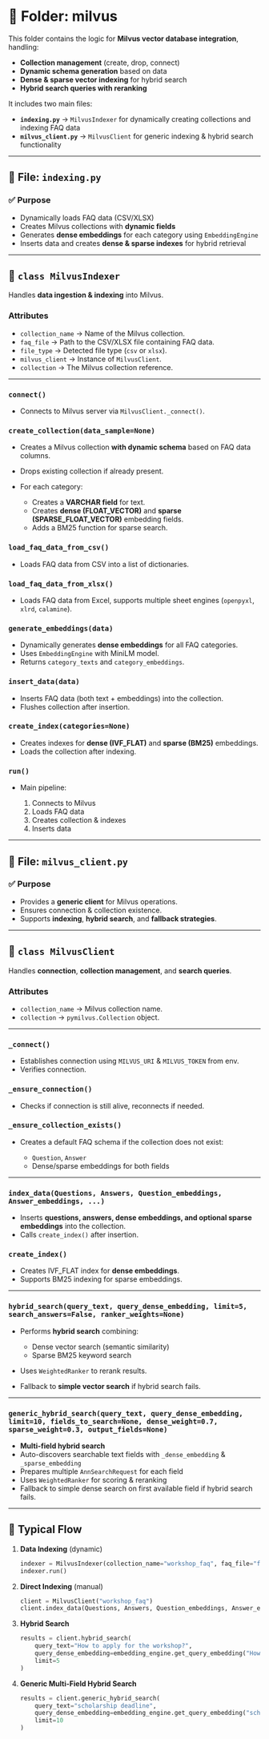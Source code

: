 # 📂 Folder: milvus

This folder contains the logic for **Milvus vector database integration**, handling:

* **Collection management** (create, drop, connect)
* **Dynamic schema generation** based on data
* **Dense & sparse vector indexing** for hybrid search
* **Hybrid search queries with reranking**

It includes two main files:

* **`indexing.py`** → `MilvusIndexer` for dynamically creating collections and indexing FAQ data
* **`milvus_client.py`** → `MilvusClient` for generic indexing & hybrid search functionality

---

## 📄 File: `indexing.py`

### ✅ Purpose

* Dynamically loads FAQ data (CSV/XLSX)
* Creates Milvus collections with **dynamic fields**
* Generates **dense embeddings** for each category using `EmbeddingEngine`
* Inserts data and creates **dense & sparse indexes** for hybrid retrieval

---

## 📌 `class MilvusIndexer`

Handles **data ingestion & indexing** into Milvus.

### Attributes

* `collection_name` → Name of the Milvus collection.
* `faq_file` → Path to the CSV/XLSX file containing FAQ data.
* `file_type` → Detected file type (`csv` or `xlsx`).
* `milvus_client` → Instance of `MilvusClient`.
* `collection` → The Milvus collection reference.

---

### **`connect()`**

* Connects to Milvus server via `MilvusClient._connect()`.

### **`create_collection(data_sample=None)`**

* Creates a Milvus collection **with dynamic schema** based on FAQ data columns.
* Drops existing collection if already present.
* For each category:

  * Creates a **VARCHAR field** for text.
  * Creates **dense (FLOAT\_VECTOR)** and **sparse (SPARSE\_FLOAT\_VECTOR)** embedding fields.
  * Adds a BM25 function for sparse search.

### **`load_faq_data_from_csv()`**

* Loads FAQ data from CSV into a list of dictionaries.

### **`load_faq_data_from_xlsx()`**

* Loads FAQ data from Excel, supports multiple sheet engines (`openpyxl`, `xlrd`, `calamine`).

### **`generate_embeddings(data)`**

* Dynamically generates **dense embeddings** for all FAQ categories.
* Uses `EmbeddingEngine` with MiniLM model.
* Returns `category_texts` and `category_embeddings`.

### **`insert_data(data)`**

* Inserts FAQ data (both text + embeddings) into the collection.
* Flushes collection after insertion.

### **`create_index(categories=None)`**

* Creates indexes for **dense (IVF\_FLAT)** and **sparse (BM25)** embeddings.
* Loads the collection after indexing.

### **`run()`**

* Main pipeline:

  1. Connects to Milvus
  2. Loads FAQ data
  3. Creates collection & indexes
  4. Inserts data

---

## 📄 File: `milvus_client.py`

### ✅ Purpose

* Provides a **generic client** for Milvus operations.
* Ensures connection & collection existence.
* Supports **indexing**, **hybrid search**, and **fallback strategies**.

---

## 📌 `class MilvusClient`

Handles **connection**, **collection management**, and **search queries**.

### Attributes

* `collection_name` → Milvus collection name.
* `collection` → `pymilvus.Collection` object.

---

### **`_connect()`**

* Establishes connection using `MILVUS_URI` & `MILVUS_TOKEN` from env.
* Verifies connection.

### **`_ensure_connection()`**

* Checks if connection is still alive, reconnects if needed.

### **`_ensure_collection_exists()`**

* Creates a default FAQ schema if the collection does not exist:

  * `Question`, `Answer`
  * Dense/sparse embeddings for both fields

---

### **`index_data(Questions, Answers, Question_embeddings, Answer_embeddings, ...)`**

* Inserts **questions, answers, dense embeddings, and optional sparse embeddings** into the collection.
* Calls `create_index()` after insertion.

### **`create_index()`**

* Creates IVF\_FLAT index for **dense embeddings**.
* Supports BM25 indexing for sparse embeddings.

---

### **`hybrid_search(query_text, query_dense_embedding, limit=5, search_answers=False, ranker_weights=None)`**

* Performs **hybrid search** combining:

  * Dense vector search (semantic similarity)
  * Sparse BM25 keyword search
* Uses `WeightedRanker` to rerank results.
* Fallback to **simple vector search** if hybrid search fails.

---

### **`generic_hybrid_search(query_text, query_dense_embedding, limit=10, fields_to_search=None, dense_weight=0.7, sparse_weight=0.3, output_fields=None)`**

* **Multi-field hybrid search**
* Auto-discovers searchable text fields with `_dense_embedding` & `_sparse_embedding`
* Prepares multiple `AnnSearchRequest` for each field
* Uses `WeightedRanker` for scoring & reranking
* Fallback to simple dense search on first available field if hybrid search fails.

---

## 🔄 Typical Flow

1. **Data Indexing** (dynamic)

   ```python
   indexer = MilvusIndexer(collection_name="workshop_faq", faq_file="faq_data.xlsx")
   indexer.run()
   ```

2. **Direct Indexing** (manual)

   ```python
   client = MilvusClient("workshop_faq")
   client.index_data(Questions, Answers, Question_embeddings, Answer_embeddings)
   ```

3. **Hybrid Search**

   ```python
   results = client.hybrid_search(
       query_text="How to apply for the workshop?",
       query_dense_embedding=embedding_engine.get_query_embedding("How to apply for the workshop?"),
       limit=5
   )
   ```

4. **Generic Multi-Field Hybrid Search**

   ```python
   results = client.generic_hybrid_search(
       query_text="scholarship deadline",
       query_dense_embedding=embedding_engine.get_query_embedding("scholarship deadline"),
       limit=10
   )
   ```


